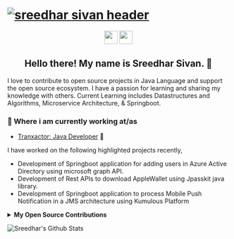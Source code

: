 # [![sreedhar sivan header](https://user-images.githubusercontent.com/38508108/94490178-675a4b80-0242-11eb-8b27-c2929ccf36f6.png)](https://stylingthenation.com)
<p align='center'>
<a href="https://www.linkedin.com/in/sreedhar-s-29b5ba53"><img height="30" src="https://user-images.githubusercontent.com/38508108/94490978-cd939e00-0243-11eb-8956-d18c99daecea.png?raw=true"></a>
<a href="https://stackoverflow.com/users/3253199/sreedhar-s"><img height="30" src="https://user-images.githubusercontent.com/38508108/94491575-fbc5ad80-0244-11eb-84bc-bd7bd901c1e8.png?raw=true"></a>  
</p>

<!--### Hi there 👋-->
<h2 align="center">Hello there! My name is Sreedhar Sivan. 👋 </h2>

I love to contribute to open source projects in Java Language and support the open source ecosystem.  I have a passion for learning and sharing my knowledge with others. Current Learning includes Datastructures and Algorithms, Microservice Architecture, & Springboot.

### 💼 Where i am currently working at/as
- [Tranxactor: Java Developer](https://www.tranxactor.com/) 💼


I have worked on the following highlighted projects recently,

- Development of Springboot application for adding users in Azure Active Directory using microsoft graph API. 
- Development of Rest APIs to download AppleWallet using Jpasskit java library.
- Development of Springboot application to process Mobile Push Notification in a JMS architecture using Kumulous Platform 

<details>
 <summary><strong>My Open Source Contributions</strong></summary>
 <a href="https://github.com/cactuz/cors-tester-from-browser/graphs/contributors"><img width="400" src="https://user-images.githubusercontent.com/38508108/94491904-9c1bd200-0245-11eb-91b5-a290b7fb7899.png?raw=true"></a> 
</details>

![Sreedhar's Github Stats](https://github-readme-stats.vercel.app/api?username=sreedhar85in&show_icons=true&theme=radical)


<!--
**sreedhar85in/sreedhar85in** is a ✨ _special_ ✨ repository because its `README.md` (this file) appears on your GitHub profile.

Here are some ideas to get you started:

- 🔭 I’m currently working on ...
- 🌱 I’m currently learning ...
- 👯 I’m looking to collaborate on ...
- 🤔 I’m looking for help with ...
- 💬 Ask me about ...
- 📫 How to reach me: ...
- 😄 Pronouns: ...
- ⚡ Fun fact: ...
-->
